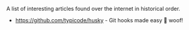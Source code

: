 A list of interesting articles found over the internet in historical order.

- https://github.com/typicode/husky - Git hooks made easy 🐶 woof! 
